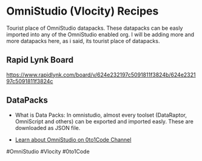 # OmniStudio (Vlocity) Recipes

Tourist place of OmniStudio datapacks. These datapacks can be easly imported into any of the OmniStudio enabled org. I will be adding more and more datapacks here, as i said, its tourist place of datapacks.

## Rapid Lynk Board
https://www.rapidlynk.com/board/v/624e232197c5091811f3824b/624e232197c5091811f3824c

## DataPacks

-   What is Data Packs: In omnistudio, almost every toolset (DataRaptor, OmniScript and others) can be exported and imported easly. These are downloaded as JSON file.

-   [Learn about OmniStudio on 0to1Code Channel](https://www.youtube.com/watch?v=qfXn0l2FnnY&list=PLZHR2zv1HIDez6HsLnAfJkGDy716Ea6V7)

#OmniStudio #Vlocity #0to1Code
